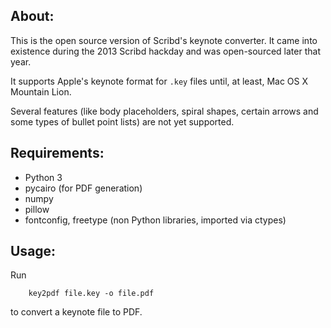 About:
------

This is the open source version of Scribd's keynote converter. 
It came into existence during the 2013 Scribd hackday and was open-sourced later that year.

It supports Apple's keynote format for `.key` files until, at least, Mac OS X Mountain Lion.

Several features (like body placeholders, spiral shapes, certain arrows and some types of bullet
point lists) are not yet supported.

Requirements:
-------------
* Python 3
* pycairo (for PDF generation)
* numpy
* pillow
* fontconfig, freetype (non Python libraries, imported via ctypes)

Usage:
------

Run 
```shell
    key2pdf file.key -o file.pdf
```
to convert a keynote file to PDF.


